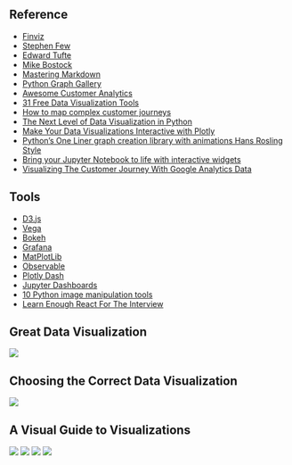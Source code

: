 ## Reference
* [Finviz](https://finviz.com/map.ashx?t=sec)
* [Stephen Few](http://www.perceptualedge.com)
* [Edward Tufte](https://www.edwardtufte.com/tufte/)
* [Mike Bostock](https://bost.ocks.org/mike/)
* [Mastering Markdown](https://guides.github.com/features/mastering-markdown/#examples)
* [Python Graph Gallery](https://python-graph-gallery.com/all-charts/)
* [Awesome Customer Analytics](https://github.com/Acrotrend/Awesome-Customer-Analytics)
* [31 Free Data Visualization Tools](https://www.springboard.com/blog/31-free-data-visualization-tools/)
* [How to map complex customer journeys](https://medium.com/geckoboard-under-the-hood/how-to-map-complex-customer-journeys-8e2379bb6572)
* [The Next Level of Data Visualization in Python](https://towardsdatascience.com/the-next-level-of-data-visualization-in-python-dd6e99039d5e)
* [Make Your Data Visualizations Interactive with Plotly](https://towardsdatascience.com/its-2019-make-your-data-visualizations-interactive-with-plotly-b361e7d45dc6)
* [Python’s One Liner graph creation library with animations Hans Rosling Style](https://towardsdatascience.com/pythons-one-liner-graph-creation-library-with-animations-hans-rosling-style-f2cb50490396)
* [Bring your Jupyter Notebook to life with interactive widgets](https://towardsdatascience.com/bring-your-jupyter-notebook-to-life-with-interactive-widgets-bc12e03f0916)
* [Visualizing The Customer Journey With Google Analytics Data](https://www.bounteous.com/insights/2017/09/12/visualizing-customer-journey-google-analytics-data/?ns=l)

## Tools
* [D3.js](https://d3js.org)
* [Vega](https://vega.github.io/vega/)
* [Bokeh](https://bokeh.pydata.org/en/latest/)
* [Grafana](https://grafana.com)
* [MatPlotLib](https://matplotlib.org)
* [Observable](https://observablehq.com)
* [Plotly Dash](https://plot.ly/products/dash/)
* [Jupyter Dashboards](https://jupyter-dashboards-layout.readthedocs.io/en/latest/)
* [10 Python image manipulation tools](https://towardsdatascience.com/image-manipulation-tools-for-python-6eb0908ed61f)
* [Learn Enough React For The Interview](https://medium.com/bb-tutorials-and-thoughts/learn-enough-react-for-the-interview-f460a2fa3aeb)

## Great Data Visualization
![](https://github.com/geoffreylink/Projects/blob/master/10%20Visualizations/images/GreatDataVisualization.jpg)

## Choosing the Correct Data Visualization
![](https://github.com/geoffreylink/Projects/blob/master/10%20Visualizations/images/ChoosingTheCorrectDataVisualization.jpeg)

## A Visual Guide to Visualizations
![](https://github.com/geoffreylink/Projects/blob/master/10%20Visualizations/images/Visualizations_01.png)
![](https://github.com/geoffreylink/Projects/blob/master/10%20Visualizations/images/Visualizations_02.png)
![](https://github.com/geoffreylink/Projects/blob/master/10%20Visualizations/images/Visualizations_03.png)
![](https://github.com/geoffreylink/Projects/blob/master/10%20Visualizations/images/Visualizations_04.png)
